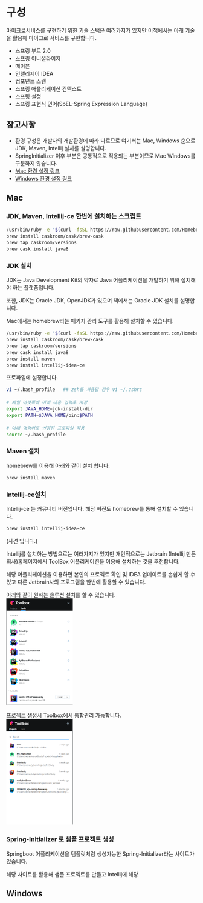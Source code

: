 # 구성
마이크로서비스를 구현하기 위한 기술 스택은 여러가지가 있지만 이책에서는 아래 기술을 활용해 마이크로 서비스를 구현합니다. 

* 스프링 부트 2.0
* 스프링 이니셜라이저
* 메이븐
* 인텔리제이 IDEA
* 컴포넌트 스캔
* 스프링 애플리케이션 컨텍스트
* 스프링 설정
* 스프링 표현식 언어(SpEL-Spring Expression Language)


## 참고사항
- 환경 구성은 개발자의 개발환경에 따라 다르므로 여기서는 Mac, Windows 순으로 JDK, Maven, Intellij 설치를 설명합니다.
- SpringInitializer 이후 부분은 공통적으로 적용되는 부분이므로 Mac Windows를 구분하지 않습니다.
- [Mac 환경 설정 링크](#Mac)
- [Windows 환경 설정 링크](#Windows)


## Mac

### JDK, Maven, Intellij-ce 한번에 설치하는 스크립트
```bash
/usr/bin/ruby -e "$(curl -fsSL https://raw.githubusercontent.com/Homebrew/install/master/install)"
brew install caskroom/cask/brew-cask
brew tap caskroom/versions
brew cask install java8
```



### JDK 설치

JDK는 Java Development Kit의 약자로 Java 어플리케이션을 개발하기 위해 설치해야 하는 플랫폼입니다.

또한, JDK는 Oracle JDK, OpenJDK가 있으며 책에서는 Oracle JDK 설치를 설명합니다.

Mac에서는 homebrew라는 패키지 관리 도구를 활용해 설치할 수 있습니다.

```bash
/usr/bin/ruby -e "$(curl -fsSL https://raw.githubusercontent.com/Homebrew/install/master/install)"
brew install caskroom/cask/brew-cask
brew tap caskroom/versions
brew cask install java8
brew install maven
brew install intellij-idea-ce
```



프로파일에 설정합니다.

```bash
vi ~/.bash_profile   ## zsh를 사용할 경우 vi ~/.zshrc

# 제일 아랫쪽에 아래 내용 입력후 저장
export JAVA_HOME=jdk-install-dir
export PATH=$JAVA_HOME/bin:$PATH

# 아래 명령어로 변경된 프로파일 적용
source ~/.bash_profile
```



### Maven 설치

homebrew를 이용해 아래와 같이 설치 합니다.

```bash
brew install maven
```



### Intellij-ce설치

Intellij-ce 는 커뮤니티 버전입니다. 해당 버전도 homebrew를 통해 설치할 수 있습니다.

```bash
brew install intellij-idea-ce
```



(사견 입니다.)

Intellij를 설치하는 방법으로는 여러가지가 있지만 개인적으로는 Jetbrain (Intellij 만든 회사)홈페이지에서 ToolBox 어플리케이션을 이용해 설치하는 것을 추천합니다.

해당 어플리케이션을 이용하면 본인의 프로젝트 확인 및 IDEA 업데이트를 손쉽게 할 수 있고 다른 Jetbrain사의 프로그램을 한번에 활용할 수 있습니다.

아래와 같이 원하는 솔루션 설치를 할 수 있습니다.
<br>
<img src="../../images/jetbrain-toolbox-01.PNG" width="35%" height="35%" >

프로젝트 생성시 Toolbox에서 통합관리 가능합니다.
<br>
<img src="../../images/jetbrain-toolbox-02.PNG" width="35%" height="35%" >



### Spring-Initializer 로 샘플 프로젝트 생성 

Springboot 어플리케이션을 템플릿처럼 생성가능한 Spring-Initializer라는 사이트가 있습니다.

해당 사이트를 활용해 샘플 프로젝트를 만들고 Intellij에 해당



## Windows



